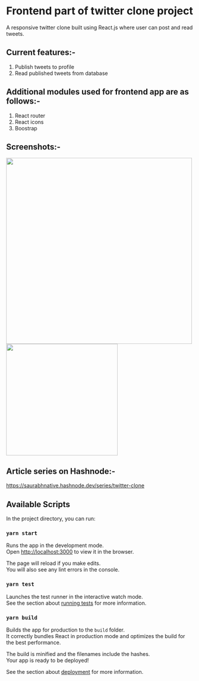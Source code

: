 # Frontend part of twitter clone project

A responsive twitter clone built using React.js where user can post and read tweets.

## Current features:-
1. Publish tweets to profile
2. Read published tweets from database

## Additional modules used for frontend app are as follows:-
1. React router
2. React icons
3. Boostrap

## Screenshots:-
<p>
<img src="https://res.cloudinary.com/dk22rcdch/image/upload/v1624385212/TwitterClone/Screenshot_2021-06-22_at_11.33.37_PM_w96qzy.png" width=500 />
<img src="https://res.cloudinary.com/dk22rcdch/image/upload/v1624385206/TwitterClone/Screenshot_2021-06-22_at_11.33.59_PM_rjude0.png" width=300 />
<p>  
  
## Article series on Hashnode:-
https://saurabhnative.hashnode.dev/series/twitter-clone
  

## Available Scripts

In the project directory, you can run:

### `yarn start`

Runs the app in the development mode.\
Open [http://localhost:3000](http://localhost:3000) to view it in the browser.

The page will reload if you make edits.\
You will also see any lint errors in the console.

### `yarn test`

Launches the test runner in the interactive watch mode.\
See the section about [running tests](https://facebook.github.io/create-react-app/docs/running-tests) for more information.

### `yarn build`

Builds the app for production to the `build` folder.\
It correctly bundles React in production mode and optimizes the build for the best performance.

The build is minified and the filenames include the hashes.\
Your app is ready to be deployed!

See the section about [deployment](https://facebook.github.io/create-react-app/docs/deployment) for more information.

